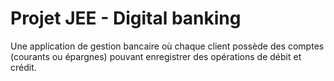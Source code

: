 <h1>Projet JEE - Digital banking</h1>
<a>Une application de gestion bancaire où chaque client possède des comptes (courants ou épargnes) pouvant enregistrer des opérations de débit et crédit.</a>